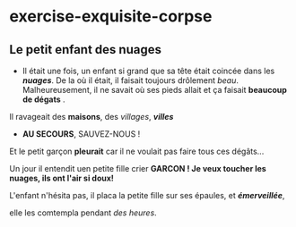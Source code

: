 # exercise-exquisite-corpse
## Le petit enfant des nuages
* Il était une fois, un enfant si grand que sa tête était coincée dans les ***nuages***.
De la où il était, il faisait toujours drôlement *beau*.
Malheureusement, il ne savait où ses pieds allait et ça faisait **beaucoup de dégats** .

Il ravageait des **maisons**, des *villages*, ***villes***

- **AU SECOURS**, SAUVEZ-NOUS ! 

Et le petit garçon **pleurait** car il ne voulait pas faire tous ces dégâts...

Un jour il entendit uen petite fille crier **GARCON ! Je veux toucher les nuages, ils ont l'air si doux!**

L'enfant n'hésita pas, il placa la petite fille sur ses épaules, et ***émerveillée***,

elle les comtempla pendant *des heures*. 
